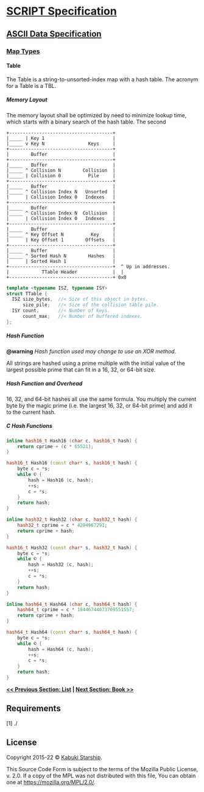 # [SCRIPT Specification](../../)

## [ASCII Data Specification](../)

### [Map Types](./)

#### Table

The Table is a string-to-unsorted-index map with a hash table. The acronym for a Table is a TBL.

##### Memory Layout

The memory layout shall be optimized by need to minimize lookup time, which starts with a binary search of the hash table. The second

```AsciiArt
+--------------------------------------+
|_____ | Key 1                         |
|_____ v Key N                Keys     |
+--------------------------------------+
|        Buffer                        |
+--------------------------------------+
|_____   Buffer                        |
|_____ ^ Collision N        Collision  |
|_____ | Collision 0          Pile     |
+--------------------------------------+
|_____   Buffer                        |
|_____ ^ Collision Index N   Unsorted  |
|      | Collision Index 0   Indexes   |
+--------------------------------------+
|_____   Buffer                        |
|_____ ^ Collision Index N  Collision  |
|      | Collision Index 0   Indexes   |
+--------------------------------------+
|_____   Buffer                        |
|_____ ^ Key Offset N          Key     |
|      | Key Offset 1        Offsets   |
+--------------------------------------+
|_____   Buffer                        |
|_____ ^ Sorted Hash N        Hashes   |
|      | Sorted Hash 1                 |
+--------------------------------------+  ^ Up in addresses.
|            TTable Header             |  |
+--------------------------------------+ 0x0
```

```C++
template <typename ISZ, typename ISY>
struct TTable {
  ISZ size_bytes,  //< Size of this object in bytes.
      size_pile;   //< Size of the collision table pile.
  ISY count,       //< Number of keys.
      count_max;   //< Number of buffered indexes.
};
```

##### Hash Function

**@warning** *Hash function used may change to use an XOR method*.

All strings are hashed using a prime multiple with the initial value of the largest possible prime that can fit in a 16, 32, or 64-bit size.

##### Hash Function and Overhead

16, 32, and 64-bit hashes all use the same formula. You multiply the current byte by the magic prime (i.e. the largest 16, 32, or 64-bit prime) and add it to the current hash.

##### C Hash Functions

```C++
inline hash16_t Hash16 (char c, hash16_t hash) {
    return cprime + (c * 65521);
}

hash16_t Hash16 (const char* s, hash16_t hash) {
    byte c = *s;
    while © {
        hash = Hash16 (c, hash);
        ++s;
        c = *s;
    }
    return hash;
}

inline hash32_t Hash32 (char c, hash32_t hash) {
    hash32_t cprime = c * 4294967291;
    return cprime + hash;
}

hash16_t Hash32 (const char* s, hash32_t hash) {
    byte c = *s;
    while © {
        hash = Hash32 (c, hash);
        ++s;
        c = *s;
    }
    return hash;
}

inline hash64_t Hash64 (char c, hash64_t hash) {
    hash64_t cprime = c * 18446744073709551557;
    return cprime + hash;
}

hash64_t Hash64 (const char* s, hash64_t hash) {
    byte c = *s;
    while © {
        hash = Hash64 (c, hash);
        ++s;
        c = *s;
    }
    return hash;
}
```

**[<< Previous Section: List](List.md) | [Next Section: Book >>](Book.md)**

## Requirements

[1] ./

## License

Copyright 2015-22 © [Kabuki Starship](https://kabukistarship.com).

This Source Code Form is subject to the terms of the Mozilla Public License, v. 2.0. If a copy of the MPL was not distributed with this file, You can obtain one at <https://mozilla.org/MPL/2.0/>.
